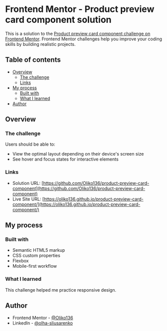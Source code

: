 # Frontend Mentor - Product preview card component solution

This is a solution to the [Product preview card component challenge on Frontend Mentor](https://www.frontendmentor.io/challenges/product-preview-card-component-GO7UmttRfa). Frontend Mentor challenges help you improve your coding skills by building realistic projects.

## Table of contents

- [Overview](#overview)
  - [The challenge](#the-challenge)
  - [Links](#links)
- [My process](#my-process)
  - [Built with](#built-with)
  - [What I learned](#what-i-learned)
- [Author](#author)

## Overview

### The challenge

Users should be able to:

- View the optimal layout depending on their device's screen size
- See hover and focus states for interactive elements

### Links

- Solution URL: [https://github.com/Oliko136/product-preview-card-component](https://github.com/Oliko136/product-preview-card-component)
- Live Site URL: [https://oliko136.github.io/product-preview-card-component/](https://oliko136.github.io/product-preview-card-component/)

## My process

### Built with

- Semantic HTML5 markup
- CSS custom properties
- Flexbox
- Mobile-first workflow

### What I learned

This challenge helped me practice responsive design.

## Author

- Frontend Mentor - [@Oliko136](https://www.frontendmentor.io/profile/Oliko136)
- LinkedIn - [@olha-sliusarenko](https://www.linkedin.com/in/olha-sliusarenko/)
